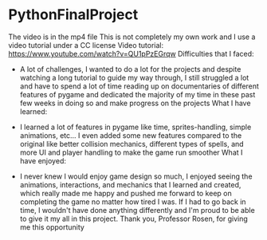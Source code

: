 # PythonFinalProject
The video is in the mp4 file
This is not completely my own work and I use a video tutorial under a CC license
Video tutorial: https://www.youtube.com/watch?v=QU1pPzEGrqw
Difficulties that I faced:

- A lot of challenges, I wanted to do a lot for the projects and despite watching a long tutorial to guide my way through, I still struggled a lot and have to spend a lot of time reading up on documentaries of different features of pygame and dedicated the majority of my time in these past few weeks in doing so and make progress on the projects
What I have learned:
- I learned a lot of features in pygame like time, sprites-handling, simple animations, etc... I even added some new features compared to the original like better collision mechanics, different types of spells, and more UI and player handling to make the game run smoother
What I have enjoyed:

- I never knew I would enjoy game design so much, I enjoyed seeing the animations, interactions, and mechanics that I learned and created, which really made me happy and pushed me forward to keep on completing the game no matter how tired I was. If I had to go back in time, I wouldn't have done anything differently and I'm proud to be able to give it my all in this project. Thank you, Professor Rosen, for giving me this opportunity 
